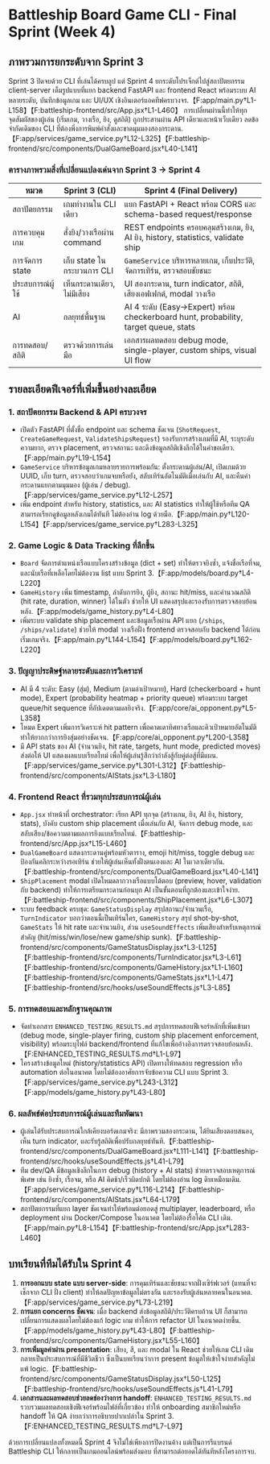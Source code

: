 # Battleship Board Game CLI - Final Sprint (Week 4)

## ภาพรวมการยกระดับจาก Sprint 3
Sprint 3 ปิดจบด้วย CLI ที่เล่นได้ครบลูป แต่ Sprint 4 ยกระดับโปรเจ็กต์ไปสู่สถาปัตยกรรม client-server เต็มรูปแบบที่แยก backend FastAPI และ frontend React พร้อมระบบ AI หลายระดับ, บันทึกข้อมูลเกม และ UI/UX เชิงอินเตอร์แอคทีฟครบวงจร.【F:app/main.py†L1-L158】【F:battleship-frontend/src/App.jsx†L1-L460】 การเปลี่ยนผ่านนี้ทำให้ทุกจุดสัมผัสของผู้เล่น (เริ่มเกม, วางเรือ, ยิง, ดูสถิติ) ถูกประสานผ่าน API เดียวและหน้าเว็บเดียว ลดข้อจำกัดเดิมของ CLI ที่ต้องพึ่งการพิมพ์คำสั่งและขาดมุมมองสองกระดาน.【F:app/services/game_service.py†L12-L325】【F:battleship-frontend/src/components/DualGameBoard.jsx†L40-L141】

### ตารางภาพรวมสิ่งที่เปลี่ยนแปลงเด่นจาก Sprint 3 → Sprint 4
| หมวด | Sprint 3 (CLI) | Sprint 4 (Final Delivery) |
| --- | --- | --- |
| สถาปัตยกรรม | เกมทำงานใน CLI เดียว | แยก FastAPI + React พร้อม CORS และ schema-based request/response |【F:app/main.py†L8-L154】
| การควบคุมเกม | สั่งยิง/วางเรือผ่าน command | REST endpoints ครอบคลุมสร้างเกม, ยิง, AI ยิง, history, statistics, validate ship |【F:app/main.py†L40-L154】
| การจัดการ state | เก็บ state ในกระบวนการ CLI | `GameService` บริหารหลายเกม, เก็บประวัติ, จัดการเทิร์น, ตรวจสอบชัยชนะ |【F:app/services/game_service.py†L12-L325】
| ประสบการณ์ผู้ใช้ | เห็นกระดานเดียว, ไม่มีเสียง | UI สองกระดาน, turn indicator, สถิติ, เสียงเอฟเฟกต์, modal วางเรือ |【F:battleship-frontend/src/components/DualGameBoard.jsx†L40-L141】【F:battleship-frontend/src/hooks/useSoundEffects.js†L3-L85】
| AI | กลยุทธ์พื้นฐาน | AI 4 ระดับ (Easy→Expert) พร้อม checkerboard hunt, probability, target queue, stats |【F:app/core/ai_opponent.py†L5-L358】
| การทดสอบ/สถิติ | ตรวจด้วยการเล่นมือ | เอกสารผลทดสอบ debug mode, single-player, custom ships, visual UI flow |【F:ENHANCED_TESTING_RESULTS.md†L1-L97】

## รายละเอียดฟีเจอร์ที่เพิ่มขึ้นอย่างละเอียด

### 1. สถาปัตยกรรม Backend & API ครบวงจร
- เปิดตัว FastAPI ที่ตั้งชื่อ endpoint และ schema ชัดเจน (`ShotRequest`, `CreateGameRequest`, `ValidateShipsRequest`) รองรับการสร้างเกมที่มี AI, ระบุระดับความยาก, ตรวจ placement, ตรวจสถานะ และดึงข้อมูลสถิติเชิงลึกได้ในคำขอเดียว.【F:app/main.py†L19-L154】
- `GameService` บริหารข้อมูลเกมหลายรายการพร้อมกัน: ตั้งกระดานผู้เล่น/AI, เปิดเกมด้วย UUID, เก็บ turn, ตรวจสอบว่าเกมจบหรือยัง, สลับเทิร์นอัตโนมัติเมื่อเล่นกับ AI, และคืนค่ากระดานแยกตามมุมมอง (ผู้เล่น / debug).【F:app/services/game_service.py†L12-L257】
- เพิ่ม endpoint สำหรับ history, statistics, และ AI statistics ทำให้ผู้ใช้หรือทีม QA สามารถเรียกดูข้อมูลหลังเกมได้ทันที ไม่ต้องอ่าน log ด้วยมือ.【F:app/main.py†L120-L154】【F:app/services/game_service.py†L283-L325】

### 2. Game Logic & Data Tracking ที่ลึกขึ้น
- `Board` จัดการตำแหน่งเรือแบบโครงสร้างข้อมูล (dict + set) ทำให้ตรวจยิงซ้ำ, แจ้งชื่อเรือที่จม, และนับเรือที่เหลือโดยไม่ต้องวน list แบบ Sprint 3.【F:app/models/board.py†L4-L220】
- `GameHistory` เพิ่ม timestamp, ลำดับการยิง, ผู้ยิง, สถานะ hit/miss, และคำนวณสถิติ (hit rate, duration, winner) ได้ในตัว ช่วยให้ UI แสดงสรุปและรองรับการตรวจสอบย้อนหลัง.【F:app/models/game_history.py†L4-L80】
- เพิ่มระบบ validate ship placement และข้อมูลเรือผ่าน API แยก (`/ships`, `/ships/validate`) ช่วยให้ modal วางเรือฝั่ง frontend ตรวจสอบกับ backend ได้ก่อนเริ่มเกมจริง.【F:app/main.py†L144-L154】【F:app/models/board.py†L162-L220】

### 3. ปัญญาประดิษฐ์หลายระดับและการวิเคราะห์
- AI มี 4 ระดับ: Easy (สุ่ม), Medium (ตามล่าเป้าหมาย), Hard (checkerboard + hunt mode), Expert (probability heatmap + priority queue) พร้อมระบบ target queue/hit sequence ที่อัปเดตตามผลยิงจริง.【F:app/core/ai_opponent.py†L5-L358】
- โหมด Expert เพิ่มการวิเคราะห์ hit pattern เพื่อคาดเดาทิศทางเรือและคิวเป้าหมายอัตโนมัติ ทำให้ยากกว่าการยิงสุ่มอย่างชัดเจน.【F:app/core/ai_opponent.py†L200-L358】
- มี API stats ของ AI (จำนวนยิง, hit rate, targets, hunt mode, predicted moves) ส่งต่อให้ UI แสดงผลแบบเรียลไทม์ เพื่อให้ผู้เล่นรู้สึกว่ากำลังสู้กับคู่ต่อสู้ที่มีแผน.【F:app/services/game_service.py†L301-L312】【F:battleship-frontend/src/components/AIStats.jsx†L3-L180】

### 4. Frontend React ที่รวมทุกประสบการณ์ผู้เล่น
- `App.jsx` ทำหน้าที่ orchestrator: เรียก API ทุกจุด (สร้างเกม, ยิง, AI ยิง, history, stats), บังคับ custom ship placement เมื่อเล่นกับ AI, จัดการ debug mode, และสลับเสียง/ข้อความตามผลการยิงแบบเรียลไทม์.【F:battleship-frontend/src/App.jsx†L15-L460】
- `DualGameBoard` แสดงกระดานคู่พร้อมหัวตาราง, emoji hit/miss, toggle debug และป้องกันคลิกระหว่างรอเทิร์น ช่วยให้ผู้เล่นเห็นทั้งฝั่งตนเองและ AI ในเวลาเดียวกัน.【F:battleship-frontend/src/components/DualGameBoard.jsx†L40-L141】
- `ShipPlacement` modal เปิดโหมดลากวางเรือแบบโต้ตอบ (preview, hover, validation กับ backend) ทำให้การเตรียมกระดานก่อนบุก AI เป็นขั้นตอนที่ถูกต้องและเข้าใจง่าย.【F:battleship-frontend/src/components/ShipPlacement.jsx†L6-L307】
- ระบบ feedback ครบชุด: `GameStatusDisplay` สรุปสถานะ/จำนวนเรือ, `TurnIndicator` บอกว่าตอนนี้เป็นเทิร์นใคร, `GameHistory` สรุป shot-by-shot, `GameStats` ให้ hit rate และจำนวนยิง, ส่วน `useSoundEffects` เพิ่มเสียงสำหรับเหตุการณ์สำคัญ (hit/miss/win/lose/new game/ship sunk).【F:battleship-frontend/src/components/GameStatusDisplay.jsx†L3-L125】【F:battleship-frontend/src/components/TurnIndicator.jsx†L3-L61】【F:battleship-frontend/src/components/GameHistory.jsx†L1-L160】【F:battleship-frontend/src/components/GameStats.jsx†L1-L47】【F:battleship-frontend/src/hooks/useSoundEffects.js†L3-L85】

### 5. การทดสอบและหลักฐานคุณภาพ
- จัดทำเอกสาร `ENHANCED_TESTING_RESULTS.md` สรุปการทดสอบฟีเจอร์หลักที่เพิ่มเข้ามา (debug mode, single-player firing, custom ship placement enforcement, visibility) พร้อมระบุไฟล์ backend/frontend ที่แก้ไขเพื่ออ้างอิงการตรวจสอบย้อนหลัง.【F:ENHANCED_TESTING_RESULTS.md†L1-L97】
- โครงสร้างข้อมูลใหม่ (history/statistics API) เปิดทางให้ทดสอบ regression หรือ automation ต่อในอนาคต โดยไม่ต้องอาศัยการจับข้อความ CLI แบบ Sprint 3.【F:app/services/game_service.py†L243-L312】【F:app/models/game_history.py†L43-L80】

### 6. ผลลัพธ์ต่อประสบการณ์ผู้เล่นและทีมพัฒนา
- ผู้เล่นได้รับประสบการณ์ใกล้เคียงบอร์ดเกมจริง: มีภาพรวมสองกระดาน, ได้ยินเสียงตอบสนอง, เห็น turn indicator, และรับรู้สถิติเพื่อปรับกลยุทธ์ทันที.【F:battleship-frontend/src/components/DualGameBoard.jsx†L111-L141】【F:battleship-frontend/src/hooks/useSoundEffects.js†L41-L79】
- ทีม dev/QA มีข้อมูลเชิงลึกในการ debug (history + AI stats) ช่วยตรวจสอบเหตุการณ์พิเศษ เช่น ยิงซ้ำ, เรือจม, หรือ AI คิดช้า/เร็วผิดปกติ โดยไม่ต้องอ่าน log ดิบเหมือนเดิม.【F:app/services/game_service.py†L116-L214】【F:battleship-frontend/src/components/AIStats.jsx†L64-L179】
- สถาปัตยกรรมที่แยก layer ชัดเจนทำให้พร้อมต่อยอดสู่ multiplayer, leaderboard, หรือ deployment ผ่าน Docker/Compose ในอนาคต โดยไม่ต้องรื้อโค้ด CLI เดิม.【F:app/main.py†L8-L154】【F:battleship-frontend/src/App.jsx†L283-L460】

## บทเรียนที่ทีมได้รับใน Sprint 4
1. **การออกแบบ state แบบ server-side**: การคุมเทิร์นและชัยชนะจากฝั่งเซิร์ฟเวอร์ (แทนที่จะเช็กจาก CLI ฝั่ง client) ทำให้ลดปัญหาข้อมูลไม่ตรงกัน และรองรับผู้เล่นหลายคนในอนาคต.【F:app/services/game_service.py†L73-L219】
2. **การแยก concerns ชัดเจน**: เมื่อ backend ส่งข้อมูลสถิติ/ประวัติครบถ้วน UI ก็สามารถเปลี่ยนการแสดงผลโดยไม่ต้องแก้ logic เกม ทำให้การ refactor UI ในอนาคตง่ายขึ้น.【F:app/models/game_history.py†L43-L80】【F:battleship-frontend/src/components/GameHistory.jsx†L55-L160】
3. **การเพิ่มมูลค่าผ่าน presentation**: เสียง, สี, และ modal ใน React ช่วยให้เกม CLI เดิมกลายเป็นประสบการณ์ที่มีชีวิตชีวา ซึ่งเป็นบทเรียนว่าการ present ข้อมูลให้เข้าใจง่ายสำคัญไม่แพ้ logic.【F:battleship-frontend/src/components/GameStatusDisplay.jsx†L50-L125】【F:battleship-frontend/src/hooks/useSoundEffects.js†L41-L79】
4. **เอกสารและผลทดสอบช่วยลดช่องว่างการ handoff**: `ENHANCED_TESTING_RESULTS.md` รวบรวมผลทดสอบเชิงฟีเจอร์พร้อมไฟล์ที่เกี่ยวข้อง ทำให้ onboarding สมาชิกใหม่หรือ handoff ให้ QA ง่ายกว่าการอธิบายปากเปล่าใน Sprint 3.【F:ENHANCED_TESTING_RESULTS.md†L7-L97】

ด้วยการเปลี่ยนแปลงทั้งหมดนี้ Sprint 4 จึงไม่ใช่เพียงการปิดงานค้าง แต่เป็นการรีแบรนด์ Battleship CLI ให้กลายเป็นเกมออนไลน์พร้อมส่งมอบ ที่สามารถต่อยอดได้ทันทีหลังโครงการจบ.
